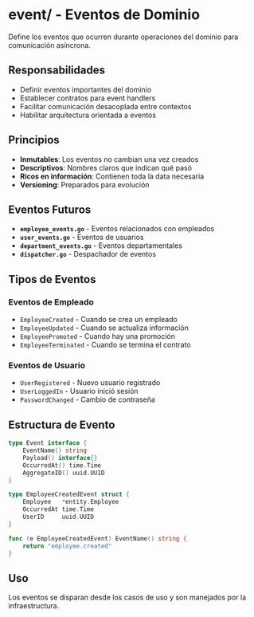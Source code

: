 # event/ - Eventos de Dominio

Define los eventos que ocurren durante operaciones del dominio para comunicación asíncrona.

## Responsabilidades

- Definir eventos importantes del dominio
- Establecer contratos para event handlers
- Facilitar comunicación desacoplada entre contextos
- Habilitar arquitectura orientada a eventos

## Principios

- **Inmutables**: Los eventos no cambian una vez creados
- **Descriptivos**: Nombres claros que indican qué pasó
- **Ricos en información**: Contienen toda la data necesaria
- **Versioning**: Preparados para evolución

## Eventos Futuros

- **`employee_events.go`** - Eventos relacionados con empleados
- **`user_events.go`** - Eventos de usuarios
- **`department_events.go`** - Eventos departamentales
- **`dispatcher.go`** - Despachador de eventos

## Tipos de Eventos

### Eventos de Empleado
- `EmployeeCreated` - Cuando se crea un empleado
- `EmployeeUpdated` - Cuando se actualiza información
- `EmployeePromoted` - Cuando hay una promoción
- `EmployeeTerminated` - Cuando se termina el contrato

### Eventos de Usuario
- `UserRegistered` - Nuevo usuario registrado
- `UserLoggedIn` - Usuario inició sesión
- `PasswordChanged` - Cambio de contraseña

## Estructura de Evento

```go
type Event interface {
    EventName() string
    Payload() interface{}
    OccurredAt() time.Time
    AggregateID() uuid.UUID
}

type EmployeeCreatedEvent struct {
    Employee   *entity.Employee
    OccurredAt time.Time
    UserID     uuid.UUID
}

func (e EmployeeCreatedEvent) EventName() string {
    return "employee.created"
}
```

## Uso

Los eventos se disparan desde los casos de uso y son manejados por la infraestructura.
